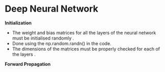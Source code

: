 # Deep Neural Network
  
**Initialization**
  
* The weight and bias matrices for all the layers of the neural network must be initialised randomly .  
* Done using the np.random.randn() in the code.  
* The dimensions of the matrices must be properly checked for each of the layers .
  
**Forward Propagation**
